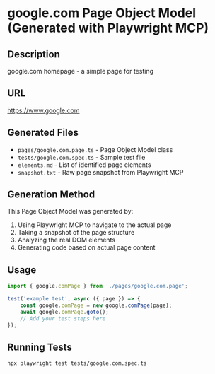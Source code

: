 # google.com Page Object Model (Generated with Playwright MCP)

## Description
google.com homepage - a simple page for testing

## URL
https://www.google.com

## Generated Files
- `pages/google.com.page.ts` - Page Object Model class
- `tests/google.com.spec.ts` - Sample test file
- `elements.md` - List of identified page elements
- `snapshot.txt` - Raw page snapshot from Playwright MCP

## Generation Method
This Page Object Model was generated by:
1. Using Playwright MCP to navigate to the actual page
2. Taking a snapshot of the page structure
3. Analyzing the real DOM elements
4. Generating code based on actual page content

## Usage
```typescript
import { google.comPage } from './pages/google.com.page';

test('example test', async ({ page }) => {
    const google.comPage = new google.comPage(page);
    await google.comPage.goto();
    // Add your test steps here
});
```

## Running Tests
```bash
npx playwright test tests/google.com.spec.ts
```

